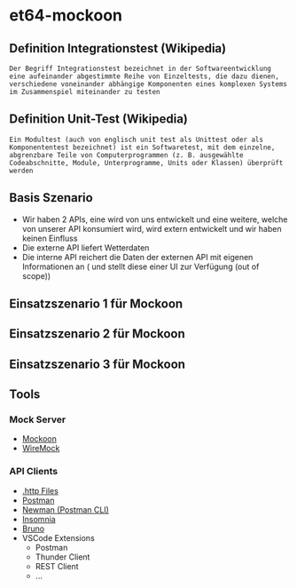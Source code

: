 # et64-mockoon

## Definition Integrationstest (Wikipedia)
```
Der Begriff Integrationstest bezeichnet in der Softwareentwicklung eine aufeinander abgestimmte Reihe von Einzeltests, die dazu dienen, verschiedene voneinander abhängige Komponenten eines komplexen Systems im Zusammenspiel miteinander zu testen
```

## Definition Unit-Test (Wikipedia)
```
Ein Modultest (auch von englisch unit test als Unittest oder als Komponententest bezeichnet) ist ein Softwaretest, mit dem einzelne, abgrenzbare Teile von Computerprogrammen (z. B. ausgewählte Codeabschnitte, Module, Unterprogramme, Units oder Klassen) überprüft werden
```


## Basis Szenario
* Wir haben 2 APIs, eine wird von uns entwickelt und eine weitere, welche von unserer API konsumiert wird, wird extern entwickelt und wir haben keinen Einfluss
* Die externe API liefert Wetterdaten
* Die interne API reichert die Daten der externen API mit eigenen Informationen an ( und stellt diese einer UI zur Verfügung (out of scope))

## Einsatzszenario 1 für Mockoon

## Einsatzszenario 2 für Mockoon

## Einsatzszenario 3 für Mockoon



## Tools
### Mock Server
* [Mockoon](https://mockoon.com/)
* [WireMock](https://wiremock.org/)

### API Clients
* [.http Files](https://learn.microsoft.com/de-de/aspnet/core/test/http-files?view=aspnetcore-8.0)
* [Postman](https://www.postman.com/) 
* [Newman (Postman CLI)](https://github.com/postmanlabs/newman)
* [Insomnia](https://insomnia.rest/)
* [Bruno](https://github.com/usebruno/bruno)
* VSCode Extensions
    * Postman
    * Thunder Client
    * REST Client
    * ...



